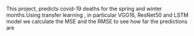 This project, predicts covid-19 deaths for the spring and winter months.Using transfer learning , in particular VGG16, ResNet50 and LSTM model we calculate the MSE and the RMSE to see how far the predictions are
